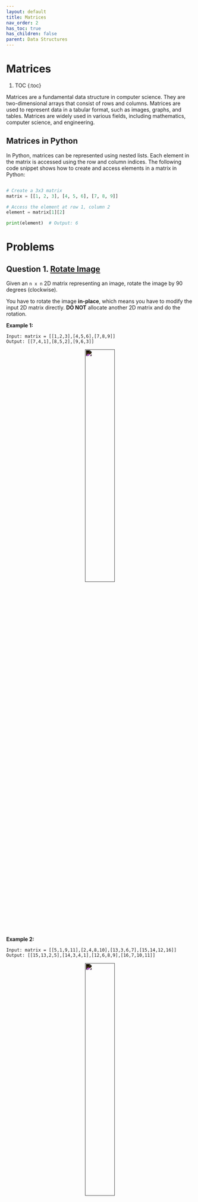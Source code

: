 ```yaml
---
layout: default
title: Matrices
nav_order: 2
has_toc: true
has_children: false
parent: Data Structures
---
```


# Matrices

1. TOC
{:toc}

Matrices are a fundamental data structure in computer science. They are two-dimensional arrays that consist of rows and columns. Matrices are used to represent data in a tabular format, such as images, graphs, and tables. Matrices are widely used in various fields, including mathematics, computer science, and engineering.

## Matrices in Python

In Python, matrices can be represented using nested lists. Each element in the matrix is accessed using the row and column indices. The following code snippet shows how to create and access elements in a matrix in Python:

```python

# Create a 3x3 matrix
matrix = [[1, 2, 3], [4, 5, 6], [7, 8, 9]]

# Access the element at row 1, column 2
element = matrix[1][2]

print(element)  # Output: 6

```

# Problems

## **Question 1**. [Rotate Image](https://leetcode.com/problems/rotate-image/description/)

Given an `n x n` 2D matrix representing an image, rotate the image by 90 degrees (clockwise).

You have to rotate the image **in-place**, which means you have to modify the input 2D matrix directly. **DO NOT** allocate another 2D matrix and do the rotation.

**Example 1:**

```
Input: matrix = [[1,2,3],[4,5,6],[7,8,9]]
Output: [[7,4,1],[8,5,2],[9,6,3]]
```

<center>
<img src="https://assets.leetcode.com/uploads/2020/08/28/mat1.jpg" style="filter:invert(1);" width="40%">
</center>

**Example 2:**

```
Input: matrix = [[5,1,9,11],[2,4,8,10],[13,3,6,7],[15,14,12,16]]
Output: [[15,13,2,5],[14,3,4,1],[12,6,8,9],[16,7,10,11]]
```

<center>
<img src="https://assets.leetcode.com/uploads/2020/08/28/mat2.jpg" style="filter:invert(1);" width="40%">
</center>

```python
def rotate(matrix):
    pass

assert rotate([[1,2,3],[4,5,6],[7,8,9]]) == [[7,4,1],[8,5,2],[9,6,3]], "Test case 1 failed"
assert rotate([[5,1,9,11],[2,4,8,10],[13,3,6,7],[15,14,12,16]]) == [[15,13,2,5],[14,3,4,1],[12,6,8,9],[16,7,10,11]], "Test case 2 failed"

print("Test cases passed :)")
```

## **Question 2**. [Spiral Matrix](https://leetcode.com/problems/spiral-matrix/description/)

Given an `m x n` matrix, return all elements of the matrix in spiral order.

**Example 1:**

```
Input: matrix = [[1,2,3],[4,5,6],[7,8,9]]
Output: [1,2,3,6,9,8,7,4,5]
```

<center>
<img src="https://assets.leetcode.com/uploads/2020/11/13/spiral1.jpg" style="filter:invert(1);" width="25%">
</center>

**Example 2:**

```
Input: matrix = [[1,2,3,4],[5,6,7,8],[9,10,11,12]]
Output: [1,2,3,4,8,12,11,10,9,5,6,7]
```

<center>
<img src="https://assets.leetcode.com/uploads/2020/11/13/spiral.jpg" style="filter:invert(1);" width="30%">
</center>

```python
def spiral_order(matrix):
    pass

assert spiral_order([[1,2,3],[4,5,6],[7,8,9]]) == [1,2,3,6,9,8,7,4,5], "Test case 1 failed"
assert spiral_order([[1,2,3,4],[5,6,7,8],[9,10,11,12]]) == [1,2,3,4,8,12,11,10,9,5,6,7], "Test case 2 failed"

print("Test cases passed :)")
```

## **Question 3**. [Set Matrix Zeroes](https://leetcode.com/problems/set-matrix-zeroes/description/)

Given an `m x n` matrix, if an element is `0`, set its entire row and column to `0`. Do it **in-place**.

**Example 1:**

```
Input: matrix = [[1,1,1],[1,0,1],[1,1,1]]
Output: [[1,0,1],[0,0,0],[1,0,1]]
```

<center>
<img src="https://assets.leetcode.com/uploads/2020/08/17/mat1.jpg" style="filter:invert(1);" width="50%">
</center>

**Example 2:**

```
Input: matrix = [[0,1,2,0],[3,4,5,2],[1,3,1,5]]
Output: [[0,0,0,0],[0,4,5,0],[0,3,1,0]]
```

<center>
<img src="https://assets.leetcode.com/uploads/2020/08/17/mat2.jpg" style="filter:invert(1);" width="50%">
</center>

```python
def set_zeroes(matrix):
    pass

assert set_zeroes([[1,1,1],[1,0,1],[1,1,1]]) == [[1,0,1],[0,0,0],[1,0,1]], "Test case 1 failed"
assert set_zeroes([[0,1,2,0],[3,4,5,2],[1,3,1,5]]) == [[0,0,0,0],[0,4,5,0],[0,3,1,0]], "Test case 2 failed"

print("Test cases passed :)")
```